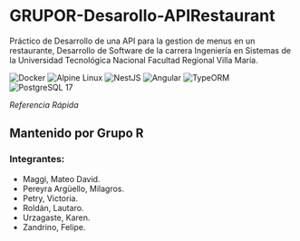# GRUPOR-Desarollo-APIRestaurant
Práctico de Desarrollo de una API para la gestion de menus en un restaurante, Desarrollo de Software de la carrera Ingeniería en Sistemas de la Universidad Tecnológica Nacional Facultad Regional Villa María.

![Docker](https://img.shields.io/badge/Docker-2496ED?style=for-the-badge&logo=docker&logoColor=white)
![Alpine Linux](https://img.shields.io/badge/Alpine_Linux-0D597F?style=for-the-badge&logo=alpine-linux&logoColor=white)
![NestJS](https://img.shields.io/badge/NestJS-E0234E?style=for-the-badge&logo=nestjs&logoColor=white)
![Angular](https://img.shields.io/badge/Angular-DD0031?style=for-the-badge&logo=angular&logoColor=white)
![TypeORM](https://img.shields.io/badge/TypeORM-262627?style=for-the-badge&logo=typeorm&logoColor=white)
![PostgreSQL 17](https://img.shields.io/badge/PostgreSQL%2017-336791?style=for-the-badge&logo=postgresql&logoColor=white)



*Referencia Rápida*

## **Mantenido por Grupo R**
### **Integrantes:**
- Maggi, Mateo David.
- Pereyra Argüello, Milagros.
- Petry, Victoria.
- Roldán, Lautaro.
- Urzagaste, Karen.
- Zandrino, Felipe.
